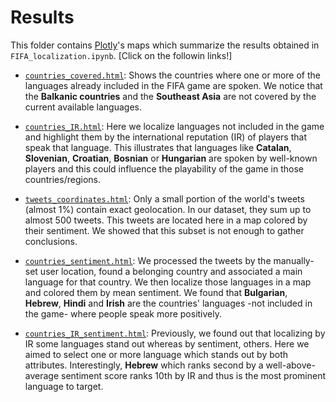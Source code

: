 # Results

This folder contains [Plotly](https://plotly.com/python/)'s maps which summarize the results obtained in `FIFA_localization.ipynb`. [Click on the followin links!]

* [`countries_covered.html`](https://hectoramirez.github.io/FIFA/countries_covered.html): Shows the countries where one or more of the languages already included in the FIFA game are spoken. We notice that the __Balkanic countries__ and the __Southeast Asia__ are not covered by the current available languages.

* [`countries_IR.html`](https://hectoramirez.github.io/FIFA/countries_IR.html): Here we localize languages not included in the game and highlight them by the international reputation (IR) of players that speak that language. This illustrates that languages like __Catalan__, __Slovenian__, __Croatian__, __Bosnian__ or __Hungarian__ are spoken by well-known players and this could influence the playability of the game in those countries/regions.

* [`tweets_coordinates.html`](https://hectoramirez.github.io/FIFA/tweets_coordinates.html): Only a small portion of the world's tweets (almost 1%) contain exact geolocation. In our dataset, they sum up to almost 500 tweets. This tweets are located here in a map colored by their sentiment. We showed that this subset is not enough to gather conclusions.

* [`countries_sentiment.html`](https://hectoramirez.github.io/FIFA/countries_sentiment.html): We processed the tweets by the manually-set user location, found a belonging country and associated a main language for that country. We then localize those languages in a map and colored them by mean sentiment. We found that __Bulgarian__, __Hebrew__, __Hindi__ and __Irish__ are the countries' languages -not included in the game- where people speak more positively.

* [`countries_IR_sentiment.html`](https://hectoramirez.github.io/FIFA/countries_IR_sentiment.html): Previously, we found out that localizing by IR some languages stand out whereas by sentiment, others. Here we aimed to select one or more language which stands out by both attributes. Interestingly, __Hebrew__ which ranks second by a well-above-average sentiment score ranks 10th by IR and thus is the most prominent language to target.